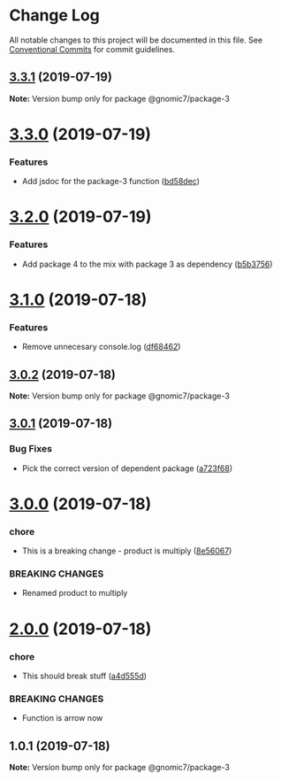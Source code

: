 # Change Log

All notable changes to this project will be documented in this file.
See [Conventional Commits](https://conventionalcommits.org) for commit guidelines.

## [3.3.1](https://github.com/gnomic7/lerna-versioning/compare/@gnomic7/package-3@3.3.0...@gnomic7/package-3@3.3.1) (2019-07-19)

**Note:** Version bump only for package @gnomic7/package-3





# [3.3.0](https://github.com/gnomic7/lerna-versioning/compare/@gnomic7/package-3@3.2.0...@gnomic7/package-3@3.3.0) (2019-07-19)


### Features

* Add jsdoc for the package-3 function ([bd58dec](https://github.com/gnomic7/lerna-versioning/commit/bd58dec))





# [3.2.0](https://github.com/gnomic7/lerna-versioning/compare/@gnomic7/package-3@3.1.0...@gnomic7/package-3@3.2.0) (2019-07-19)


### Features

* Add package 4 to the mix with package 3 as dependency ([b5b3756](https://github.com/gnomic7/lerna-versioning/commit/b5b3756))





# [3.1.0](https://github.com/gnomic7/lerna-versioning/compare/@gnomic7/package-3@3.0.2...@gnomic7/package-3@3.1.0) (2019-07-18)


### Features

* Remove unnecesary console.log ([df68462](https://github.com/gnomic7/lerna-versioning/commit/df68462))





## [3.0.2](https://github.com/gnomic7/lerna-versioning/compare/@gnomic7/package-3@3.0.1...@gnomic7/package-3@3.0.2) (2019-07-18)

**Note:** Version bump only for package @gnomic7/package-3





## [3.0.1](https://github.com/gnomic7/lerna-versioning/compare/@gnomic7/package-3@3.0.0...@gnomic7/package-3@3.0.1) (2019-07-18)


### Bug Fixes

* Pick the correct version of dependent package ([a723f68](https://github.com/gnomic7/lerna-versioning/commit/a723f68))





# [3.0.0](https://github.com/gnomic7/lerna-versioning/compare/@gnomic7/package-3@2.0.0...@gnomic7/package-3@3.0.0) (2019-07-18)


### chore

* This is a breaking change - product is multiply ([8e56067](https://github.com/gnomic7/lerna-versioning/commit/8e56067))


### BREAKING CHANGES

* Renamed product to multiply





# [2.0.0](https://github.com/gnomic7/lerna-versioning/compare/@gnomic7/package-3@1.0.1...@gnomic7/package-3@2.0.0) (2019-07-18)


### chore

* This should break stuff ([a4d555d](https://github.com/gnomic7/lerna-versioning/commit/a4d555d))


### BREAKING CHANGES

* Function is arrow now





## 1.0.1 (2019-07-18)

**Note:** Version bump only for package @gnomic7/package-3

